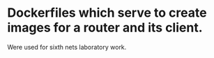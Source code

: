 # Dockerfiles which serve to create images for a router and its client.
Were used for sixth nets laboratory work.